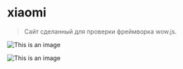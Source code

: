 # xiaomi

>Сайт сделанный для проверки фреймворка wow.js.

![This is an image](https://sun9-58.userapi.com/impf/zcCPvVl2Fie_FOshkebkA1QV9SGJxE4o5x8XjQ/Bs076-pn5O4.jpg?size=1919x1001&quality=96&sign=53b0dcbcf77a3d08fea3f21fc9e71077&type=album)

![This is an image](https://sun9-77.userapi.com/impf/nDfDYaAXnufz_5VwtbIT37miuzAvGrHGD2gM6A/0rE68mkI7TQ.jpg?size=1919x1002&quality=96&sign=c2df146dc2bbfaea1d4c7eedc9c3c8e5&type=album)
